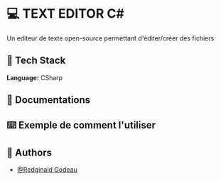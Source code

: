 # 💻 TEXT EDITOR C#

Un editeur de texte open-source permettant d'éditer/créer des fichiers


## 🔧 Tech Stack

**Language:** CSharp

## 📑 Documentations


## ⌨️ Exemple de comment l'utiliser


## 👦 Authors

- [@Redginald Godeau](https://github.com/RedginaldGodeau)

